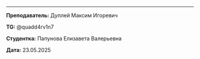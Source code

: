
---

**Преподаватель:** Дуплей Максим Игоревич

**TG:** @quadd4rv1n7

**Студентка:** Папунова Елизавета Валерьевна

**Дата:** 23.05.2025
